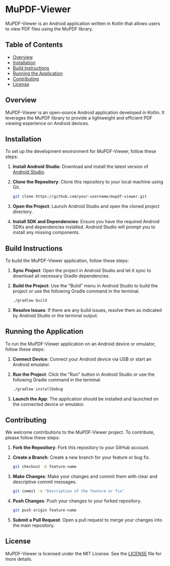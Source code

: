 # MuPDF-Viewer

MuPDF-Viewer is an Android application written in Kotlin that allows users to view PDF files using the MuPDF library.

## Table of Contents

- [Overview](#overview)
- [Installation](#installation)
- [Build Instructions](#build-instructions)
- [Running the Application](#running-the-application)
- [Contributing](#contributing)
- [License](#license)

## Overview

MuPDF-Viewer is an open-source Android application developed in Kotlin. It leverages the MuPDF library to provide a lightweight and efficient PDF viewing experience on Android devices.

## Installation

To set up the development environment for MuPDF-Viewer, follow these steps:

1. **Install Android Studio**: Download and install the latest version of [Android Studio](https://developer.android.com/studio).

2. **Clone the Repository**: Clone this repository to your local machine using Git.
    ```sh
    git clone https://github.com/your-username/mupdf-viewer.git
    ```

3. **Open the Project**: Launch Android Studio and open the cloned project directory.

4. **Install SDK and Dependencies**: Ensure you have the required Android SDKs and dependencies installed. Android Studio will prompt you to install any missing components.

## Build Instructions

To build the MuPDF-Viewer application, follow these steps:

1. **Sync Project**: Open the project in Android Studio and let it sync to download all necessary Gradle dependencies.

2. **Build the Project**: Use the "Build" menu in Android Studio to build the project or use the following Gradle command in the terminal.
    ```sh
    ./gradlew build
    ```

3. **Resolve Issues**: If there are any build issues, resolve them as indicated by Android Studio or the terminal output.

## Running the Application

To run the MuPDF-Viewer application on an Android device or emulator, follow these steps:

1. **Connect Device**: Connect your Android device via USB or start an Android emulator.

2. **Run the Project**: Click the "Run" button in Android Studio or use the following Gradle command in the terminal.
    ```sh
    ./gradlew installDebug
    ```

3. **Launch the App**: The application should be installed and launched on the connected device or emulator.

## Contributing

We welcome contributions to the MuPDF-Viewer project. To contribute, please follow these steps:

1. **Fork the Repository**: Fork this repository to your GitHub account.

2. **Create a Branch**: Create a new branch for your feature or bug fix.
    ```sh
    git checkout -b feature-name
    ```

3. **Make Changes**: Make your changes and commit them with clear and descriptive commit messages.
    ```sh
    git commit -m "Description of the feature or fix"
    ```

4. **Push Changes**: Push your changes to your forked repository.
    ```sh
    git push origin feature-name
    ```

5. **Submit a Pull Request**: Open a pull request to merge your changes into the main repository.

## License

MuPDF-Viewer is licensed under the MIT License. See the [LICENSE](LICENSE) file for more details.
